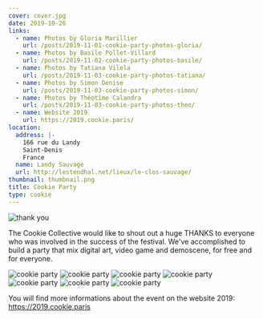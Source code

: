 ```yaml
---
cover: cover.jpg
date: 2019-10-26
links:
  - name: Photos by Gloria Marillier
    url: /posts/2019-11-01-cookie-party-photos-gloria/
  - name: Photos by Basile Pollet-Villard
    url: /posts/2019-11-02-cookie-party-photos-basile/
  - name: Photos by Tatiana Vilela
    url: /posts/2019-11-03-cookie-party-photos-tatiana/
  - name: Photos by Simon Denise
    url: /posts/2019-11-03-cookie-party-photos-simon/
  - name: Photos by Théotime Calandra
    url: /posts/2019-11-03-cookie-party-photos-theo/
  - name: Website 2019
    url: https://2019.cookie.paris/
location:
  address: |-
    166 rue du Landy
    Saint-Denis
    France
  name: Landy Sauvage
  url: http://lestendhal.net/lieux/le-clos-sauvage/
thumbnail: thumbnail.png
title: Cookie Party
type: cookie
---
```


![thank you](images/bigthankyou.png)

The Cookie Collective would like to shout out a huge THANKS to everyone who was involved in the success of the festival. We've accomplished to build a party that mix digital art, video game and demoscene, for free and for everyone.

![cookie party](images/c0.png)
![cookie party](images/c3.png)
![cookie party](images/c4.png)
![cookie party](images/c5.png)
![cookie party](images/c6.png)
![cookie party](images/c1.png)
![cookie party](images/c2.png)

You will find more informations about the event on the website 2019:  
https://2019.cookie.paris
